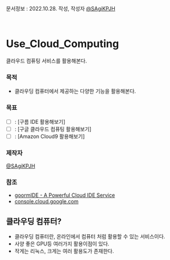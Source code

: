 문서정보 : 2022.10.28. 작성, 작성자 [@SAgiKPJH](https://github.com/SAgiKPJH)

<br>

# Use_Cloud_Computing
클라우드 컴퓨팅 서비스를 활용해본다.

### 목적
- 클라우딩 컴퓨터에서 제공하는 다양한 기능을 활용해본다.

### 목표
- [ ] : [구름 IDE 활용해보기]
- [ ] : [구글 클라우드 컴퓨팅 활용해보기]
- [ ] : [Amazon Cloud9 활용해보기]

### 제작자
[@SAgiKPJH](https://github.com/SAgiKPJH)

### 참조

- [goormIDE - A Powerful Cloud IDE Service](https://ide.goorm.io/)
- [console.cloud.google.com](https://console.cloud.google.com/welcome?project=our-sign-317215)


## 클라우딩 컴퓨터?
- 클라우딩 컴퓨터란, 온라인에서 컴퓨터 처럼 활용할 수 있는 서비스이다.
- 사양 좋은 GPU등 여러가지 활용이점이 있다.
- 작게는 리눅스, 크게는 여러 활용도가 존재한다.

<br>
